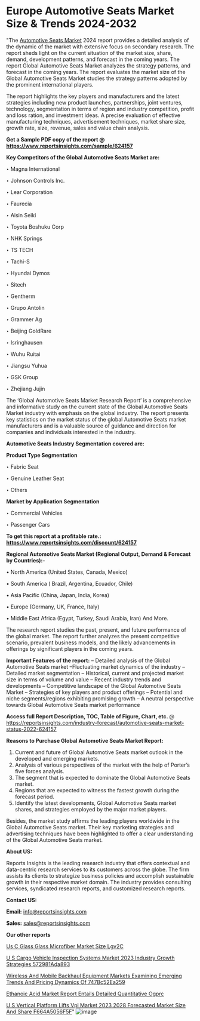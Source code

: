 # Europe Automotive Seats Market Size & Trends 2024-2032

"The <a href=https://www.reportsinsights.com/sample/624157>Automotive Seats Market</a> 2024 report provides a detailed analysis of the dynamic of the market with extensive focus on secondary research. The report sheds light on the current situation of the market size, share, demand, development patterns, and forecast in the coming years. The report Global Automotive Seats Market analyzes the strategy patterns, and forecast in the coming years. The report evaluates the market size of the Global Automotive Seats Market studies the strategy patterns adopted by the prominent international players.

The report highlights the key players and manufacturers and the latest strategies including new product launches, partnerships, joint ventures, technology, segmentation in terms of region and industry competition, profit and loss ration, and investment ideas. A precise evaluation of effective manufacturing techniques, advertisement techniques, market share size, growth rate, size, revenue, sales and value chain analysis.

<strong>Get a Sample PDF copy of the report @ <a href=https://www.reportsinsights.com/sample/624157 style=color:#0000ff;>https://www.reportsinsights.com/sample/624157</a></strong>

<strong>Key Competitors of the Global Automotive Seats Market are:</strong>

‣ Magna International

‣ Johnson Controls Inc.

‣ Lear Corporation

‣ Faurecia

‣ Aisin Seiki

‣ Toyota Boshuku Corp

‣ NHK Springs

‣ TS TECH

‣ Tachi-S

‣ Hyundai Dymos

‣ Sitech

‣ Gentherm

‣ Grupo Antolin

‣ Grammer Ag

‣ Beijing GoldRare

‣ Isringhausen

‣ Wuhu Ruitai

‣ Jiangsu Yuhua

‣ GSK Group

‣ Zhejiang Jujin

The ‘Global Automotive Seats Market Research Report’ is a comprehensive and informative study on the current state of the Global Automotive Seats Market industry with emphasis on the global industry. The report presents key statistics on the market status of the global Automotive Seats market manufacturers and is a valuable source of guidance and direction for companies and individuals interested in the industry.

<strong>Automotive Seats Industry Segmentation covered are:</strong>

<strong>Product Type Segmentation</strong>

‣    Fabric Seat

‣ Genuine Leather Seat

‣ Others

<strong>Market by Application Segmentation</strong>

‣   Commercial Vehicles

‣ Passenger Cars

<strong>To get this report at a profitable rate.: <a href=https://www.reportsinsights.com/discount/624157 style=color:#0000ff;>https://www.reportsinsights.com/discount/624157</a></strong>

<strong>Regional Automotive Seats Market (Regional Output, Demand &amp; Forecast by Countries):-</strong>

• North America (United States, Canada, Mexico)

• South America ( Brazil, Argentina, Ecuador, Chile)

• Asia Pacific (China, Japan, India, Korea)

• Europe (Germany, UK, France, Italy)

• Middle East Africa (Egypt, Turkey, Saudi Arabia, Iran) And More.

The research report studies the past, present, and future performance of the global market. The report further analyzes the present competitive scenario, prevalent business models, and the likely advancements in offerings by significant players in the coming years.

<strong>Important Features of the report:</strong>
– Detailed analysis of the Global Automotive Seats market
–Fluctuating market dynamics of the industry
–Detailed market segmentation
– Historical, current and projected market size in terms of volume and value
– Recent industry trends and developments
– Competitive landscape of the Global Automotive Seats Market
– Strategies of key players and product offerings
– Potential and niche segments/regions exhibiting promising growth
– A neutral perspective towards Global Automotive Seats market performance

<strong>Access full Report Description, TOC, Table of Figure, Chart, etc. </strong>@   <a href=https://reportsinsights.com/industry-forecast/automotive-seats-market-status-2022-624157 style=color:#0000ff;>https://reportsinsights.com/industry-forecast/automotive-seats-market-status-2022-624157</a>

<strong>Reasons to Purchase Global Automotive Seats Market Report:</strong>
1. Current and future of Global Automotive Seats market outlook in the developed and emerging markets.
2. Analysis of various perspectives of the market with the help of Porter’s five forces analysis.
3. The segment that is expected to dominate the Global Automotive Seats market.
4. Regions that are expected to witness the fastest growth during the forecast period.
5. Identify the latest developments, Global Automotive Seats market shares, and strategies employed by the major market players.

Besides, the market study affirms the leading players worldwide in the Global Automotive Seats market. Their key marketing strategies and advertising techniques have been highlighted to offer a clear understanding of the Global Automotive Seats market.

<strong><strong>About US</strong>:</strong>

Reports Insights is the leading research industry that offers contextual and data-centric research services to its customers across the globe. The firm assists its clients to strategize business policies and accomplish sustainable growth in their respective market domain. The industry provides consulting services, syndicated research reports, and customized research reports.

<strong>Contact US:</strong>

<p class=><b>Email:</b> <a href=mailto:info@reportsinsights.com>info@reportsinsights.com</a></p>
<p class=><b>Sales:</b> <a href=mailto:sales@reportsinsights.com>sales@reportsinsights.com</a></p>

<strong>Our other reports</strong>

<a href=https://www.linkedin.com/pulse/us-c-glass-glass-microfiber-market-size-lgv2c/>Us C Glass Glass Microfiber Market Size Lgv2C</a>

<a href=https://medium.com/@aryawankhede943/u-s-cargo-vehicle-inspection-systems-market-2023-industry-growth-strategies-572981ada893>U S Cargo Vehicle Inspection Systems Market 2023 Industry Growth Strategies 572981Ada893</a>

<a href=https://medium.com/@sakshideshmukh994/wireless-and-mobile-backhaul-equipment-markets-examining-emerging-trends-and-pricing-dynamics-of-747bc52ea259>Wireless And Mobile Backhaul Equipment Markets Examining Emerging Trends And Pricing Dynamics Of 747Bc52Ea259</a>

<a href=https://www.linkedin.com/pulse/ethanoic-acid-market-report-entails-detailed-quantitative-ogprc/>Ethanoic Acid Market Report Entails Detailed Quantitative Ogprc</a>

<a href=https://medium.com/@anjalimore4366343/u-s-vertical-platform-lifts-vpl-market-2023-2028-forecasted-market-size-and-share-f664a5056f5f>U S Vertical Platform Lifts Vpl Market 2023 2028 Forecasted Market Size And Share F664A5056F5F</a>"
![image](https://github.com/aanak123/RIMarketer1/assets/158471119/979e31df-1870-4fc0-ab69-364296ab07bb)
